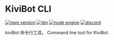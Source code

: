 # KiviBot CLI

[![npm version](https://img.shields.io/npm/v/kivibot/latest.svg)](https://www.npmjs.com/package/kivibot)
[![dm](https://shields.io/npm/dm/kivibot)](https://www.npmjs.com/package/kivibot)
[![node engine](https://img.shields.io/node/v/kivibot/latest.svg)](https://nodejs.org)
[![discord](https://img.shields.io/static/v1?label=chat&message=on%20discord&color=7289da&logo=discord)](https://discord.gg/RegGQD3Fu6)

kiviBot 命令行工具。 Command line tool for KiviBot. 